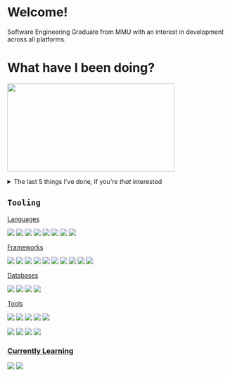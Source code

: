 # Welcome!

Software Engineering Graduate from MMU with an interest in development across all platforms.

# What have I been doing?

<!-- LATESTCOMMIT:START -->

[<img width="380px" height="200px" src="https://opengraph.githubassets.com/3db1b9f248a811a4f7c31307bb1c1b94d27b3dc25d910791f7720ddbc4455acc/FiNALE-PLUS/SenDT/commit/5ff5a009cec33da9f50fb93b6b2675eaeb18bb34" />][commitUrl]

[commitUrl]: https://github.com/FiNALE-PLUS/SenDT/commit/5ff5a009cec33da9f50fb93b6b2675eaeb18bb34
<!-- LATESTCOMMIT:END -->

<details>
  <summary>The last 5 things I've done, if you're <i>that</i> interested</summary>
  <!--START_SECTION:activity-->
1.  Assigned issue [#7](https://github.com/FiNALE-PLUS/SenDT/issues/7) in [FiNALE-PLUS/SenDT](https://github.com/FiNALE-PLUS/SenDT)
2.  Labeled issue [#7](https://github.com/FiNALE-PLUS/SenDT/issues/7) in [FiNALE-PLUS/SenDT](https://github.com/FiNALE-PLUS/SenDT)
3. ❗ Opened issue [#7](https://github.com/FiNALE-PLUS/SenDT/issues/7) in [FiNALE-PLUS/SenDT](https://github.com/FiNALE-PLUS/SenDT)
4.  Assigned issue [#6](https://github.com/FiNALE-PLUS/SenDT/issues/6) in [FiNALE-PLUS/SenDT](https://github.com/FiNALE-PLUS/SenDT)
5.  Labeled issue [#6](https://github.com/FiNALE-PLUS/SenDT/issues/6) in [FiNALE-PLUS/SenDT](https://github.com/FiNALE-PLUS/SenDT)
  <!--END_SECTION:activity-->
</details>

## `Tooling`
<!-- Languages -->
<ins>Languages</ins>
<p>
  <img src='https://img.shields.io/badge/Python-3776AB?logo=python&logoColor=fff'/>
  <img src='https://img.shields.io/badge/Go-%2300ADD8.svg?&logo=go&logoColor=white'/>
  <img src='https://img.shields.io/badge/Java-%23ED8B00.svg?logo=openjdk&logoColor=white'/>
  <img src='https://img.shields.io/badge/HTML-%23E34F26.svg?logo=html5&logoColor=white'/>
  <img src='https://img.shields.io/badge/CSS-639?logo=css&logoColor=fff'/>
  <img src='https://img.shields.io/badge/Sass-C69?logo=sass&logoColor=fff'/>
  <img src='https://img.shields.io/badge/TypeScript-3178C6?logo=typescript&logoColor=fff'/>
  <img src='https://img.shields.io/badge/JavaScript-F7DF1E?logo=javascript&logoColor=000'/>
</p>

<!-- Frameworks -->
<ins>Frameworks</ins>
<p>
  <img src='https://img.shields.io/badge/React-%2320232a.svg?logo=react&logoColor=%2361DAFB'/>
  <img src='https://img.shields.io/badge/React_Native-%2320232a.svg?logo=react&logoColor=%2361DAFB'/>
  <img src='https://img.shields.io/badge/React%20Hook%20Form-EC5990?logo=reacthookform&logoColor=fff'/>
  <img src='https://img.shields.io/badge/Vue.js-4FC08D?logo=vuedotjs&logoColor=fff'/>
  <img src='https://img.shields.io/badge/Pydantic-E92063?logo=Pydantic&logoColor=white'/>
  <img src='https://custom-icon-badges.demolab.com/badge/Iris-%2300ADD8?logo=iris-hero&logoColor=white'/>
  <img src='https://img.shields.io/badge/Expo-000020?logo=expo&logoColor=fff'/>
  <img src='https://img.shields.io/badge/FastAPI-009485.svg?logo=fastapi&logoColor=white'/>
  <img src='https://img.shields.io/badge/Node.js-6DA55F?logo=node.js&logoColor=white'/>
  <img src='https://img.shields.io/badge/PySide-%2341cd52.svg?logo=qt&logoColor=white'/>
  <img src=''/>
</p>

<ins>Databases</ins>
<p>
  <img src='https://img.shields.io/badge/Postgres-%23316192.svg?logo=postgresql&logoColor=white'/>
  <img src='https://img.shields.io/badge/MySQL-4479A1?logo=mysql&logoColor=fff'/>
  <img src='https://img.shields.io/badge/MariaDB-003545?logo=mariadb&logoColor=white'/>
  <img src='https://img.shields.io/badge/SQLite-%2307405e.svg?logo=sqlite&logoColor=white'/>
</p>

<!-- Tools -->
<ins>Tools</ins>
<p>
  <img src='https://custom-icon-badges.demolab.com/badge/Visual%20Studio%20Code-0078d7.svg?logo=vsc&logoColor=white'/>
  <img src='https://img.shields.io/badge/Eclipse-FE7A16.svg?logo=Eclipse&logoColor=white'/>
  <img src='https://img.shields.io/badge/Postman-E0531F.svg?logo=postman&logoColor=white'/>
  <img src='https://img.shields.io/badge/Notepad++-90E59A.svg?&logo=notepad%2b%2b&logoColor=black'/>
  <img src='https://custom-icon-badges.demolab.com/badge/HxD-303030.svg?logo=hxd&logoColor=white'/>
</p>
<p>
  <img src='https://img.shields.io/badge/PyCharm-000?logo=pycharm&logoColor=fff'/>
  <img src='https://img.shields.io/badge/GoLand-000?logo=goland&logoColor=fff'/>
  <img src='https://img.shields.io/badge/IntelliJIDEA-000000.svg?logo=intellij-idea&logoColor=white'/>
  <img src='https://img.shields.io/badge/Rider-000?logo=rider&logoColor=fff'/>
</p>

### <ins>Currently Learning</ins>
<p>
  <img src='https://custom-icon-badges.demolab.com/badge/C%23-%23239120.svg?logo=cshrp&logoColor=white'/>
  <img src='https://img.shields.io/badge/Blazor-512BD4?logo=blazor&logoColor=fff'/>
</p>

<!--
**Too-Zestyy/Too-Zestyy** is a ✨ _special_ ✨ repository because its `README.md` (this file) appears on your GitHub profile.

Here are some ideas to get you started:

- 🔭 I’m currently working on ...
- 🌱 I’m currently learning ...
- 👯 I’m looking to collaborate on ...
- 🤔 I’m looking for help with ...
- 💬 Ask me about ...
- 📫 How to reach me: ...
- 😄 Pronouns: ...
- ⚡ Fun fact: ...
-->
